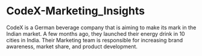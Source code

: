 # CodeX-Marketing_Insights
CodeX is a German beverage company that is aiming to make its mark in the Indian market. A few months ago, they launched their energy drink in 10 cities in India.  Their Marketing team is responsible for increasing brand awareness, market share, and product development. 
